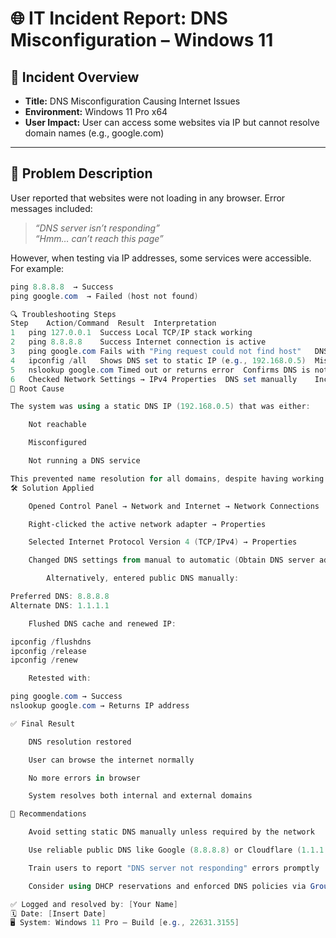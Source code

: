 

# 🌐 IT Incident Report: DNS Misconfiguration – Windows 11

## 📌 Incident Overview
- **Title:** DNS Misconfiguration Causing Internet Issues  
- **Environment:** Windows 11 Pro x64  
- **User Impact:** User can access some websites via IP but cannot resolve domain names (e.g., google.com)

---

## 🧾 Problem Description
User reported that websites were not loading in any browser. Error messages included:

> *“DNS server isn’t responding”*  
> *“Hmm… can’t reach this page”*

However, when testing via IP addresses, some services were accessible. For example:

```powershell
ping 8.8.8.8  → Success  
ping google.com  → Failed (host not found)

🔍 Troubleshooting Steps
Step	Action/Command	Result	Interpretation
1	ping 127.0.0.1	Success	Local TCP/IP stack working
2	ping 8.8.8.8	Success	Internet connection is active
3	ping google.com	Fails with "Ping request could not find host"	DNS resolution failing
4	ipconfig /all	Shows DNS set to static IP (e.g., 192.168.0.5)	Misconfigured DNS
5	nslookup google.com	Timed out or returns error	Confirms DNS is not responding
6	Checked Network Settings → IPv4 Properties	DNS set manually	Incorrect or unreachable DNS server
🧩 Root Cause

The system was using a static DNS IP (192.168.0.5) that was either:

    Not reachable

    Misconfigured

    Not running a DNS service

This prevented name resolution for all domains, despite having working internet access.
🛠️ Solution Applied

    Opened Control Panel → Network and Internet → Network Connections

    Right-clicked the active network adapter → Properties

    Selected Internet Protocol Version 4 (TCP/IPv4) → Properties

    Changed DNS settings from manual to automatic (Obtain DNS server address automatically)

        Alternatively, entered public DNS manually:

Preferred DNS: 8.8.8.8  
Alternate DNS: 1.1.1.1

    Flushed DNS cache and renewed IP:

ipconfig /flushdns
ipconfig /release
ipconfig /renew

    Retested with:

ping google.com → Success  
nslookup google.com → Returns IP address

✅ Final Result

    DNS resolution restored

    User can browse the internet normally

    No more errors in browser

    System resolves both internal and external domains

📌 Recommendations

    Avoid setting static DNS manually unless required by the network

    Use reliable public DNS like Google (8.8.8.8) or Cloudflare (1.1.1.1)

    Train users to report "DNS server not responding" errors promptly

    Consider using DHCP reservations and enforced DNS policies via Group Policy in corporate environments

✅ Logged and resolved by: [Your Name]
🗓️ Date: [Insert Date]
🖥️ System: Windows 11 Pro – Build [e.g., 22631.3155]
